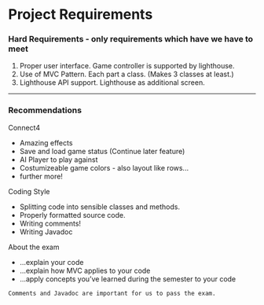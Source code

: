 # Project Requirements

### Hard Requirements - only requirements which have we have to meet

1. Proper user interface. Game controller is supported by lighthouse.
2. Use of MVC Pattern. Each part a class. (Makes 3 classes at least.)
3. Lighthouse API support. Lighthouse as additional screen.

---

### Recommendations

Connect4

* Amazing effects
* Save and load game status (Continue later feature)
* AI Player to play against
* Costumizeable game colors - also layout like rows...
* further more!

Coding Style

* Splitting code into sensible classes and methods.
* Properly formatted source code.
* Writing comments!
* Writing Javadoc 


About the exam

* …explain your code
* …explain how MVC applies to your code
* …apply concepts you’ve learned during the semester to your code

`Comments and Javadoc are important for us to pass the exam.`
